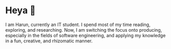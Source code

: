 # Heya 👋

I am Harun, currently an IT student. I spend most of my time reading, exploring, and researching. Now, I am switching the focus onto producing, especially in the fields of software engineering, and applying my knowledge in a fun, creative, and rhizomatic manner.
